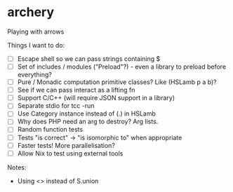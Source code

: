# archery

Playing with arrows

Things I want to do:

- [ ] Escape shell so we can pass strings containing $
- [ ] Set of includes / modules ("Preload"?) - even a library to preload before everything?
- [ ] Pure / Monadic computation primitive classes? Like (HSLamb p a b)?
- [ ] See if we can pass interact as a lifting fn
- [ ] Support C/C++ (will require JSON support in a library)
- [ ] Separate stdio for tcc -run
- [ ] Use Category instance instead of (.) in HSLamb
- [ ] Why does PHP need an arg to destroy? Arg lists.
- [ ] Random function tests
- [ ] Tests "is correct" -> "is isomorphic to" when appropriate
- [ ] Faster tests! More parallelisation?
- [ ] Allow Nix to test using external tools

Notes:

- Using <> instead of S.union